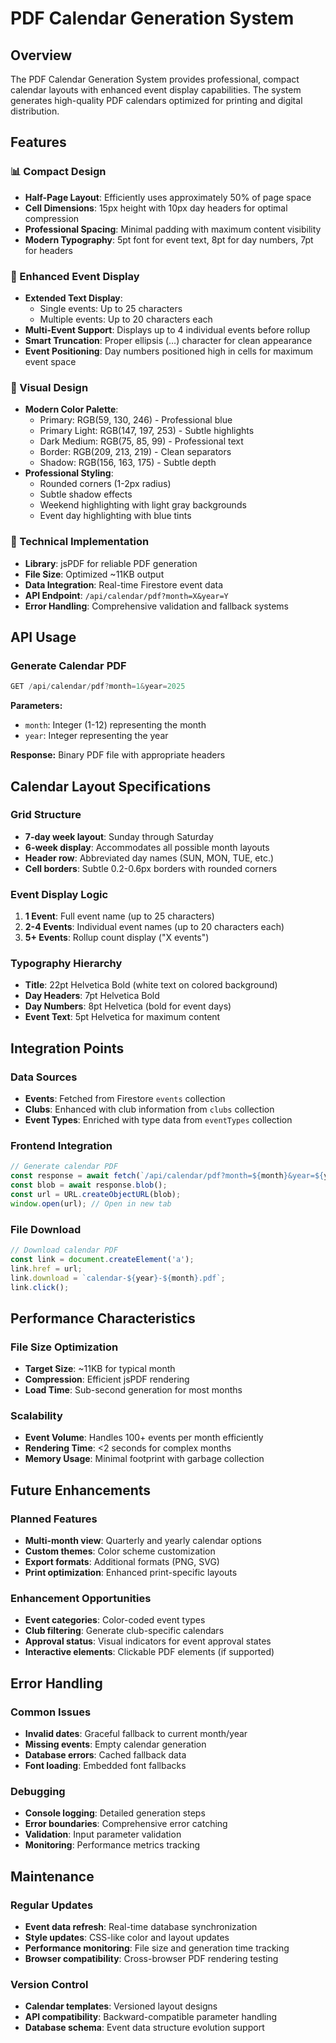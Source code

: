 # PDF Calendar Generation System

## Overview
The PDF Calendar Generation System provides professional, compact calendar layouts with enhanced event display capabilities. The system generates high-quality PDF calendars optimized for printing and digital distribution.

## Features

### 📊 Compact Design
- **Half-Page Layout**: Efficiently uses approximately 50% of page space
- **Cell Dimensions**: 15px height with 10px day headers for optimal compression
- **Professional Spacing**: Minimal padding with maximum content visibility
- **Modern Typography**: 5pt font for event text, 8pt for day numbers, 7pt for headers

### 📝 Enhanced Event Display
- **Extended Text Display**: 
  - Single events: Up to 25 characters
  - Multiple events: Up to 20 characters each
- **Multi-Event Support**: Displays up to 4 individual events before rollup
- **Smart Truncation**: Proper ellipsis (…) character for clean appearance
- **Event Positioning**: Day numbers positioned high in cells for maximum event space

### 🎨 Visual Design
- **Modern Color Palette**: 
  - Primary: RGB(59, 130, 246) - Professional blue
  - Primary Light: RGB(147, 197, 253) - Subtle highlights
  - Dark Medium: RGB(75, 85, 99) - Professional text
  - Border: RGB(209, 213, 219) - Clean separators
  - Shadow: RGB(156, 163, 175) - Subtle depth
- **Professional Styling**:
  - Rounded corners (1-2px radius)
  - Subtle shadow effects
  - Weekend highlighting with light gray backgrounds
  - Event day highlighting with blue tints

### 🔧 Technical Implementation
- **Library**: jsPDF for reliable PDF generation
- **File Size**: Optimized ~11KB output
- **Data Integration**: Real-time Firestore event data
- **API Endpoint**: `/api/calendar/pdf?month=X&year=Y`
- **Error Handling**: Comprehensive validation and fallback systems

## API Usage

### Generate Calendar PDF
```typescript
GET /api/calendar/pdf?month=1&year=2025
```

**Parameters:**
- `month`: Integer (1-12) representing the month
- `year`: Integer representing the year

**Response:** Binary PDF file with appropriate headers

## Calendar Layout Specifications

### Grid Structure
- **7-day week layout**: Sunday through Saturday
- **6-week display**: Accommodates all possible month layouts
- **Header row**: Abbreviated day names (SUN, MON, TUE, etc.)
- **Cell borders**: Subtle 0.2-0.6px borders with rounded corners

### Event Display Logic
1. **1 Event**: Full event name (up to 25 characters)
2. **2-4 Events**: Individual event names (up to 20 characters each)
3. **5+ Events**: Rollup count display ("X events")

### Typography Hierarchy
- **Title**: 22pt Helvetica Bold (white text on colored background)
- **Day Headers**: 7pt Helvetica Bold
- **Day Numbers**: 8pt Helvetica (bold for event days)
- **Event Text**: 5pt Helvetica for maximum content

## Integration Points

### Data Sources
- **Events**: Fetched from Firestore `events` collection
- **Clubs**: Enhanced with club information from `clubs` collection
- **Event Types**: Enriched with type data from `eventTypes` collection

### Frontend Integration
```typescript
// Generate calendar PDF
const response = await fetch(`/api/calendar/pdf?month=${month}&year=${year}`);
const blob = await response.blob();
const url = URL.createObjectURL(blob);
window.open(url); // Open in new tab
```

### File Download
```typescript
// Download calendar PDF
const link = document.createElement('a');
link.href = url;
link.download = `calendar-${year}-${month}.pdf`;
link.click();
```

## Performance Characteristics

### File Size Optimization
- **Target Size**: ~11KB for typical month
- **Compression**: Efficient jsPDF rendering
- **Load Time**: Sub-second generation for most months

### Scalability
- **Event Volume**: Handles 100+ events per month efficiently
- **Rendering Time**: <2 seconds for complex months
- **Memory Usage**: Minimal footprint with garbage collection

## Future Enhancements

### Planned Features
- **Multi-month view**: Quarterly and yearly calendar options
- **Custom themes**: Color scheme customization
- **Export formats**: Additional formats (PNG, SVG)
- **Print optimization**: Enhanced print-specific layouts

### Enhancement Opportunities
- **Event categories**: Color-coded event types
- **Club filtering**: Generate club-specific calendars
- **Approval status**: Visual indicators for event approval states
- **Interactive elements**: Clickable PDF elements (if supported)

## Error Handling

### Common Issues
- **Invalid dates**: Graceful fallback to current month/year
- **Missing events**: Empty calendar generation
- **Database errors**: Cached fallback data
- **Font loading**: Embedded font fallbacks

### Debugging
- **Console logging**: Detailed generation steps
- **Error boundaries**: Comprehensive error catching
- **Validation**: Input parameter validation
- **Monitoring**: Performance metrics tracking

## Maintenance

### Regular Updates
- **Event data refresh**: Real-time database synchronization
- **Style updates**: CSS-like color and layout updates
- **Performance monitoring**: File size and generation time tracking
- **Browser compatibility**: Cross-browser PDF rendering testing

### Version Control
- **Calendar templates**: Versioned layout designs
- **API compatibility**: Backward-compatible parameter handling
- **Database schema**: Event data structure evolution support
